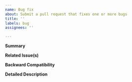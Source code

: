 ```yaml
---
name: Bug fix
about: Submit a pull request that fixes one or more bugs
title: ''
labels: bug
assignees: ''

---
```


**Summary**

<!--Briefly describe the bug(s) that are eliminated by this pull request.-->

**Related Issue(s)**

<!--If this addresses an open GitHub issue for this project, please mention the issue number here, and describe the relation. Use the phrases `fixes #221` or `closes #135`, when you want an issue to be automatically closed when the pull request is merged-->

**Backward Compatibility**

<!--Please state whether any changes in the pull request will break backward compatibility for inputs, and - if yes - explain what has been changed and why-->

**Detailed Description**

<!--Provide any relevant details about how the fixed bug can be reproduced, how the changes are implemented, how correctness was verified, how other features - if any - in PyRolL are affected-->
